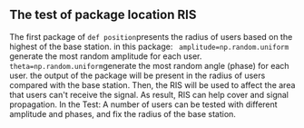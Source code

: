 ## The test of package location RIS

The first package of ````def position````presents the radius of users based on the highest of the base station.
in this package: 
```` amplitude=np.random.uniform```` generate the most random amplitude for each user.
```` theta=np.random.uniform````generate the most random angle (phase) for each user.
the output of the package will be present in the radius of users compared with the base station. Then, the RIS will be used to affect the area that users can't receive the signal. As result, RIS can help cover and signal propagation.
In the Test: 
A number of users can be tested with different amplitude and phases, and fix the radius of the base station.
